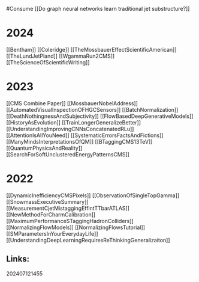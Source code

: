 
#Consume
[[Do graph neural networks learn traditional jet substructure?]]

# 2024

[[Bentham]]
[[Coleridge]]
[[TheMossbauerEffectScientificAmerican]]
[[TheLundJetPland]]
[[WgammaRun2CMS]]
[[TheScienceOfScientificWriting]]

# 2023

[[CMS Combine Paper]]
[[MossbauerNobelAddress]]
[[AutomatedVisualInspectionOFHGCSensors]]
[[BatchNormalization]]
[[DeathNothingnessAndSubjectivity]]
[[FlowBasedDeepGenerativeModels]]
[[HistoryAsEvolution]]
[[TrainLongerGeneralizeBetter]]
[[UnderstandingImprovingCNNsConcatenatedRLu]]
[[AttentionIsAllYouNeed]]
[[SystematicErrorsFactsAndFictions]]
[[ManyMindsInterpretationsOfQM]]
[[BTaggingCMS13TeV]]
[[QuantumPhysicsAndReality]]
[[SearchForSoftUnclusteredEnergyPatternsCMS]]

# 2022

[[DynamicInefficiencyCMSPixels]]
[[ObservationOfSingleTopGamma]]
[[SnowmassExecutiveSummary]]
[[MeasurementCjetMistaggingEffintTTbarATLAS]]
[[NewMethodForCharmCalibration]]
[[MaximumPerformanceSTaggingHadronColliders]]
[[NormalizingFlowModels]]
[[NormalizingFlowsTutorial]]
[[SMParametersInYourEverydayLife]]
[[UnderstandingDeepLearningRequiresReThinkingGeneralizaiton]]




## Links: 



202407121455
